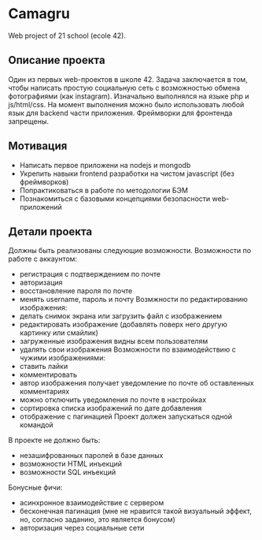 # Сamagru
Web project of 21 school (ecole 42).

## Описание проекта

Один из первых web-проектов в школе 42. Задача заключается в том, чтобы написать простую социальную сеть с возможностью обмена фотографиями (как instagram). Изначально выполнялся на языке php и js/html/css. На момент выполнения можно было использовать любой язык для backend части приложения. Фреймворки для фронтенда запрещены.

## Мотивация
- Написать первое приложени на nodejs и mongodb
- Укрепить навыки frontend разработки на чистом javascript (без фреймворков)
- Попрактиковаться в работе по методологии БЭМ
- Познакомиться с базовыми концепциями безопасности web-приложений

## Детали проекта

Должны быть реализованы следующие возможности.
Возможности по работе с аккаунтом:
- регистрация с подтверждением по почте
- авторизация
- восстановление пароля по почте
- менять username, пароль и почту
Возмжности по редактированию изображения:
- делать снимок экрана или загрузить файл с изображением
- редактировать изображение (добавлять поверх него другую картинку или смайлик)
- загруженные изображения видны всем пользователям
- удалять свои изображения
Возможности по взаимодействию с чужими изображениями:
- ставить лайки
- комментировать
- автор изображения получает уведомление по почте об оставленных комментариях
- можно отключить уведомления по почте в настройках
- сортировка списка изображений по дате добавления
- отображение с пагинацией
Проект должен запускаться одной командой

В проекте не должно быть:
- незашифрованных паролей в базе данных
- возможности HTML инъекций
- возможности SQL инъекций

Бонусные фичи:
- асинхронное взаимодействие с сервером
- бесконечная пагинация (мне не нравится такой визуальный эффект, но, согласно заданию, это является бонусом)
- авторизация через социальные сети
